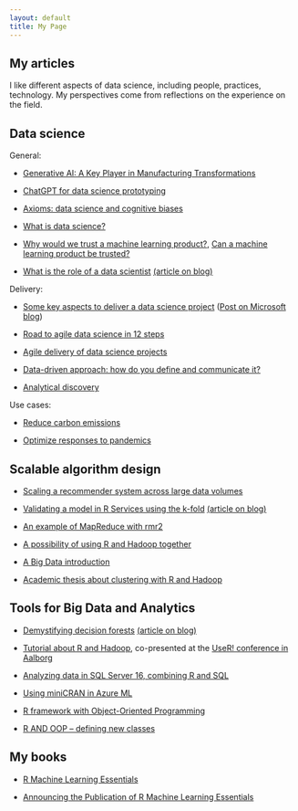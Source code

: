 ```yaml
---
layout: default
title: My Page
---
```


## My articles

I like different aspects of data science, including people, practices, technology. My perspectives come from reflections on the experience on the field.


## Data science



General:

- [Generative AI: A Key Player in Manufacturing Transformations](../articles/dsgeneral/genaimanuf.md)

- [ChatGPT for data science prototyping](../articles/dsdelivery/gpt3)

- [Axioms: data science and cognitive biases](../articles/dsgeneral/axioms)

- [What is data science?](../articles/dsgeneral/dsgeneral)

- [Why would we trust a machine learning product?](../articles/dsgeneral/mltrust), [Can a machine learning product be trusted?](https://blogs.msdn.microsoft.com/data_insights_global_practice/2018/11/13/can-a-machine-learning-product-be-trusted/) 

- [What is the role of a data scientist](https://blogs.msdn.microsoft.com/data_insights_global_practice/2017/02/23/what-is-the-role-of-a-data-scientist/) [(article on blog)](../articles/dsgeneral/dsrole)


Delivery:

- [Some key aspects to deliver a data science project](../articles/dsdelivery/dsdelivery) ([Post on Microsoft blog](https://blogs.msdn.microsoft.com/data_insights_global_practice/2018/09/04/1055/))

- [Road to agile data science in 12 steps](../articles/dsdelivery/agile-data-science.pdf)

- [Agile delivery of data science projects](../articles/dsdelivery/dsscrum)

- [Data-driven approach: how do you define and communicate it?](../articles/dsdelivery/dsapproaches)

- [Analytical discovery](../articles/dsdelivery/dsus_analytical_discovery)


Use cases:

- [Reduce carbon emissions](../articles/usecases/co2emissions)

- [Optimize responses to pandemics](../articles/usecases/pandemics)



## Scalable algorithm design

- [Scaling a recommender system across large data volumes](https://blogs.msdn.microsoft.com/data_insights_global_practice/2016/08/08/scaling-a-recommender-system-across-large-data-volumes/)

- [Validating a model in R Services using the k-fold](https://blogs.msdn.microsoft.com/data_insights_global_practice/2016/07/08/validating-a-model-in-r-services-using-the-k-fold-4/) [(article on blog)](../articles/techniques/kfold)

- [An example of MapReduce with rmr2](http://www.r-bloggers.com/an-example-of-mapreduce-with-rmr2/)

- [A possibility of using R and Hadoop together](http://www.r-bloggers.com/a-possibility-for-use-r-and-hadoop-together/)

- [A Big Data introduction](http://www.r-bloggers.com/a-big-data-introduction/)

- [Academic thesis about clustering with R and Hadoop](https://www.politesi.polimi.it/bitstream/10589/77983/1/tesi.pdf)



## Tools for Big Data and Analytics

- [Demystifying decision forests](https://blogs.msdn.microsoft.com/data_insights_global_practice/2017/08/11/demystifying-decision-forests/) [(article on blog)](../articles/techniques/forest/forest)

- [Tutorial about R and Hadoop](https://github.com/micheleusuelli/RHadoop-tutorial), co-presented at the [UseR! conference in Aalborg](https://user2015.math.aau.dk/index.html)

- [Analyzing data in SQL Server 16, combining R and SQL](https://blogs.msdn.microsoft.com/data_insights_global_practice/2016/08/01/analysing-data-in-sql-server-16-combining-r-and-sql/)

- [Using miniCRAN in Azure ML](http://www.r-bloggers.com/using-minicran-in-azure-ml/)

- [R framework with Object-Oriented Programming](http://www.r-bloggers.com/r-framework-with-object-oriented-programming/)

- [R AND OOP – defining new classes](http://www.r-bloggers.com/r-and-oop-defining-new-classes/)



## My books

- [R Machine Learning Essentials](http://www.r-bloggers.com/r-machine-learning-essentials/)

- [Announcing the Publication of R Machine Learning Essentials](http://www.r-bloggers.com/announcing-the-publication-of-r-machine-learning-essentials/)

